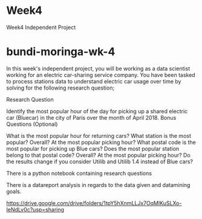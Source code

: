 # Week4
Week4 Independent Project
# bundi-moringa-wk-4

In this week's independent project, you will be working as a data scientist working for an electric car-sharing service company. You have been tasked to process stations data to understand electric car usage over time by solving for the following research question;

Research Question

Identify the most popular hour of the day for picking up a shared electric car (Bluecar) in the city of Paris over the month of April 2018. Bonus Questions (Optional)

What is the most popular hour for returning cars? What station is the most popular? Overall? At the most popular picking hour? What postal code is the most popular for picking up Blue cars? Does the most popular station belong to that postal code? Overall? At the most popular picking hour? Do the results change if you consider Utilib and Utilib 1.4 instead of Blue cars?


There is a python notebook containing research questions

There is a datareport analysis in regards to the data given and datamining goals.

https://drive.google.com/drive/folders/1tpY5hXnmLLJx7OqMlKuSLXo-IeNdLv0c?usp=sharing
